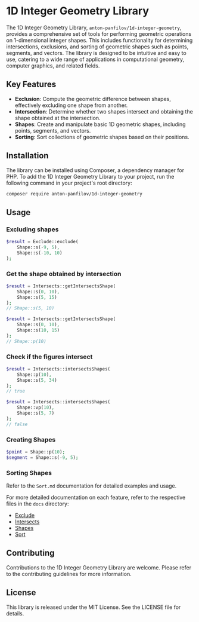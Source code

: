 # 1D Integer Geometry Library

The 1D Integer Geometry Library, `anton-panfilov/1d-integer-geometry`, provides a comprehensive set of tools for performing geometric operations on 1-dimensional integer shapes. This includes functionality for determining intersections, exclusions, and sorting of geometric shapes such as points, segments, and vectors. The library is designed to be intuitive and easy to use, catering to a wide range of applications in computational geometry, computer graphics, and related fields.

## Key Features

- **Exclusion**: Compute the geometric difference between shapes, effectively excluding one shape from another.
- **Intersection**: Determine whether two shapes intersect and obtaining the shape obtained at the intersection.
- **Shapes**: Create and manipulate basic 1D geometric shapes, including points, segments, and vectors.
- **Sorting**: Sort collections of geometric shapes based on their positions.

## Installation

The library can be installed using Composer, a dependency manager for PHP. To add the 1D Integer Geometry Library to your project, run the following command in your project's root directory:

```bash
composer require anton-panfilov/1d-integer-geometry
```

## Usage

### Excluding shapes

```php
$result = Exclude::exclude(
    Shape::s(-9, 5),
    Shape::s(-10, 10)
);
```

### Get the shape obtained by intersection

```php
$result = Intersects::getIntersectsShape(
    Shape::s(0, 10),
    Shape::s(5, 15)
);
// Shape::s(5, 10)

$result = Intersects::getIntersectsShape(
    Shape::s(0, 10),
    Shape::s(10, 15)
);
// Shape::p(10)

```

### Check if the figures intersect

```php
$result = Intersects::intersectsShapes(
    Shape::p(10),
    Shape::s(5, 34)
);
// true

$result = Intersects::intersectsShapes(
    Shape::vp(10),
    Shape::s(5, 7)
);
// false
```

### Creating Shapes

```php
$point = Shape::p(10);
$segment = Shape::s(-9, 5);
```

### Sorting Shapes

Refer to the `Sort.md` documentation for detailed examples and usage.

For more detailed documentation on each feature, refer to the respective files in the `docs` directory:

- [Exclude](docs/Exclude.md)
- [Intersects](docs/Intersects.md)
- [Shapes](docs/Shapes.md)
- [Sort](docs/Sort.md)

## Contributing

Contributions to the 1D Integer Geometry Library are welcome. Please refer to the contributing guidelines for more information.

## License

This library is released under the MIT License. See the LICENSE file for details.
